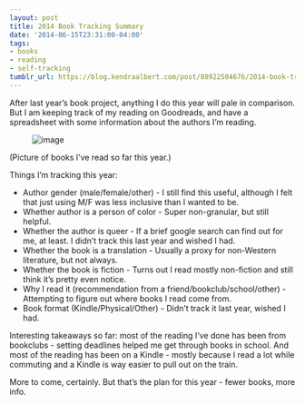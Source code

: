 ```yaml
---
layout: post
title: 2014 Book Tracking Summary
date: '2014-06-15T23:31:00-04:00'
tags:
- books
- reading
- self-tracking
tumblr_url: https://blog.kendraalbert.com/post/88922504676/2014-book-tracking-summary
---
```

After last year’s book project, anything I do this year will pale in comparison. But I am keeping track of my reading on Goodreads, and have a spreadsheet with some information about the authors I’m reading.

<figure class="tmblr-full" data-orig-height="582" data-orig-width="500" data-orig-src="https://66.media.tumblr.com/c4ed03d85344713504638572867547a8/tumblr_inline_n78salFK1F1rrgb56.png"><img alt="image" src="https://66.media.tumblr.com/600b7313644ff1d4f93b51246aafcf34/tumblr_inline_plrblbSkZo1rrgb56_540.png" data-orig-height="582" data-orig-width="500" data-orig-src="https://66.media.tumblr.com/c4ed03d85344713504638572867547a8/tumblr_inline_n78salFK1F1rrgb56.png"></figure>

(Picture of books I’ve read so far this year.)

<!-- more -->

Things I’m tracking this year:

- Author gender (male/female/other) - I still find this useful, although I felt that just using M/F was less inclusive than I wanted to be.
- Whether author is a person of color - Super non-granular, but still helpful.
- Whether the author is queer - If a brief google search can find out for me, at least. I didn’t track this last year and wished I had.
- Whether the book is a translation - Usually a proxy for non-Western literature, but not always.
- Whether the book is fiction - Turns out I read mostly non-fiction and still think it’s pretty even notice.
- Why I read it (recommendation from a friend/bookclub/school/other) - Attempting to figure out where books I read come from.
- Book format (Kindle/Physical/Other) - Didn’t track it last year, wished I had.

Interesting takeaways so far: most of the reading I’ve done has been from bookclubs - setting deadlines helped me get through books in school. And most of the reading has been on a Kindle - mostly because I read a lot while commuting and a Kindle is way easier to pull out on the train.

More to come, certainly. But that’s the plan for this year - fewer books, more info.&nbsp;

